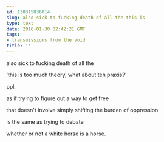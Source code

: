 ```yaml
---
id: 138315836814
slug: also-sick-to-fucking-death-of-all-the-this-is
type: text
date: 2016-01-30 02:42:21 GMT
tags:
- transmissions from the void
title: ''
---
```


also sick to fucking death of all the 

'this is too much theory, what about teh praxis?'

ppl.

as if trying to figure out a way to get free

that doesn't involve simply shifting the burden of oppression

is the same as trying to debate

whether or not a white horse is a horse.